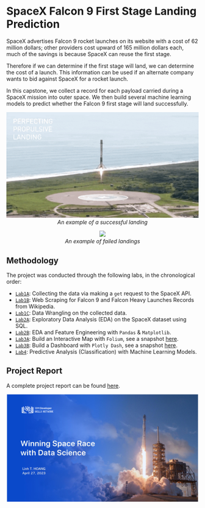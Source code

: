 # SpaceX Falcon 9 First Stage Landing Prediction

SpaceX advertises Falcon 9 rocket launches on its website with a cost of 62 million dollars; other providers cost upward of 165 million dollars each, much of the savings is because SpaceX can reuse the first stage. 

Therefore if we can determine if the first stage will land, we can determine the cost of a launch. This information can be used if an alternate company wants to bid against SpaceX for a rocket launch.

In this capstone, we collect a record for each payload carried during a SpaceX mission into outer space. We then build several machine learning models to
predict whether the Falcon 9 first stage will land successfully. 


<p align="center">
  <img src="landing_1.gif"  width="550"><br>
  <em>An example of a successful landing</em>
</p>

<p align="center">
  <img src="crash.gif"  width="550"><br>
  <em>An example of failed landings</em>
</p>


## Methodology
The project was conducted through the following labs, in the chronological order: 
* [`Lab1A`](W1A_Data_Collection_API_Lab.ipynb): Collecting the data via making a `get` request to the SpaceX API.
* [`Lab1B`](W1A_Data_Collection_Webscraping.ipynb): Web Scraping for Falcon 9 and Falcon Heavy Launches Records from Wikipedia.
* [`Lab1C`](W1B_Data_Wrangling.ipynb): Data Wrangling on the collected data.
* [`Lab2A`](W2A_Exploratory_Data_Analysis_with_SQL.ipynb): Exploratory Data Analysis (EDA) on the SpaceX dataset using SQL. 
* [`Lab2B`](W2B_Exploratory_Data_Analysis_with_Pandas.ipynb): EDA and Feature Engineering with `Pandas` & `Matplotlib`.
* [`Lab3A`](W3A_Interactive_Visual_Analytics_with_Folium.ipynb): Build an Interactive Map with `Folium`, see a snapshot [here](W3A_launch_site_marker_cluster.png). 
* [`Lab3B`](W3B_SpaceX_Dash_App.py): Build a Dashboard with `Plotly Dash`, see a snapshot [here](W3B-dashboard-1-ipad.jpg).
* [`Lab4`](W4_SpaceX_Machine_Learning_Prediction.ipynb): Predictive Analysis (Classification) with Machine Learning Models.


## Project Report
A complete project report can be found [here](ds-capstone-project-report.pdf). 

[![](project-report-coverpage.png)](ds-capstone-project-report.pdf)



